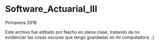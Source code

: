# Software_Actuarial_III
Primavera 2018

Este archivo fue editado por Nacho en plena clase, tratando de no evidenciar las cosas oscuras que tengo guardadas en mi computadora. ;)